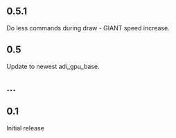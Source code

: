 ## 0.5.1
Do less commands during draw - GIANT speed increase.

## 0.5
Update to newest adi\_gpu\_base.

## ...

## 0.1
Initial release
